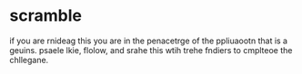 # scramble

if you are rnideag this you are in the penacetrge of the ppliuaootn that is a geuins. psaele lkie, flolow, and srahe this wtih trehe fndiers to cmplteoe the chllegane.
